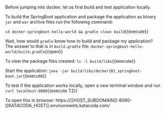 Before jumping into docker, let us first build and test application locally.

To build the SpringBoot application and package the application as binary `jar` and `war` archive files run the following command:

`cd docker-springboot-hello-world && gradle clean build`{{execute}}

Wait, how would `gradle` know how to build and package my application? The answer to that is in `build.gradle` file: `docker-springboot-hello-world/build.gradle`{{open}}

To view the package files created: `ls -l build/libs`{{execute}}

Start the application: `java -jar build/libs/docker101_springboot-boot.jar`{{execute}}

To test if the application works locally, open a new terminal window and run `curl localhost:8080`{{execute T2}}

To open this in browser: https://[[HOST_SUBDOMAIN]]-8080-[[KATACODA_HOST]].environments.katacoda.com/
